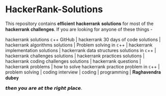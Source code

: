 # HackerRank-Solutions

This repository contains 𝐞𝐟𝐟𝐢𝐜𝐢𝐞𝐧𝐭 𝐡𝐚𝐜𝐤𝐞𝐫𝐫𝐚𝐧𝐤 𝐬𝐨𝐥𝐮𝐭𝐢𝐨𝐧𝐬 for most of the 𝐡𝐚𝐜𝐤𝐞𝐫𝐫𝐚𝐧𝐤 𝐜𝐡𝐚𝐥𝐥𝐞𝐧𝐠𝐞𝐬.
If you are looking for anyone of these things -

hackerrank solutions 𝕔++ GitHub | hackerrank 30 days of code solutions | hackerrank algorithms solutions | Problem solving in 𝕔++ | 
hackerrank implementation solutions | hackerrank data structures solutions in 𝕔++ | hackerrank challenges solutions | 
hackerrank practices solutions | hackerrank coding challenges solutions | hackerrank questions | hackerrank problems | 
how to solve hackerrank practice problem in 𝕔++ | problem solving | coding interview | coding | programming | 𝐑𝐚𝐠𝐡𝐚𝐯𝐞𝐧𝐝𝐫𝐚 𝐝𝐮𝐛𝐞𝐲


𝙩𝙝𝙚𝙣 𝙮𝙤𝙪 𝙖𝙧𝙚 𝙖𝙩 𝙩𝙝𝙚 𝙧𝙞𝙜𝙝𝙩 𝙥𝙡𝙖𝙘𝙚.


